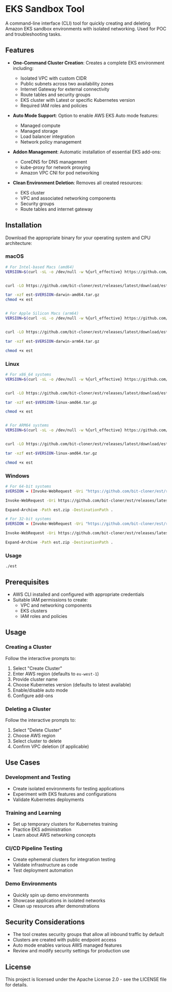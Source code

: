 # EKS Sandbox Tool

A command-line interface (CLI) tool for quickly creating and deleting Amazon EKS  sandbox environments with isolated networking. Used for POC and troubleshooting tasks.

## Features

- **One-Command Cluster Creation**: Creates a complete EKS environment including:
  - Isolated VPC with custom CIDR
  - Public subnets across two availability zones
  - Internet Gateway for external connectivity
  - Route tables and security groups
  - EKS cluster with Latest or specific  Kubernetes version
  - Required IAM roles and policies

- **Auto Mode Support**: Option to enable AWS EKS Auto mode features:
  - Managed compute
  - Managed storage
  - Load balancer integration
  - Network policy management

- **Addon Management**: Automatic installation of essential EKS add-ons:
  - CoreDNS for DNS management
  - kube-proxy for network proxying
  - Amazon VPC CNI for pod networking

- **Clean Environment Deletion**: Removes all created resources:
  - EKS cluster
  - VPC and associated networking components
  - Security groups
  - Route tables and internet gateway

## Installation

Download the appropriate binary for your operating system and CPU architecture:

### macOS
```sh
# For Intel-based Macs (amd64)
VERSION=$(curl -sL -o /dev/null -w %{url_effective} https://github.com/bit-cloner/est/releases/latest | sed 's#.*/tag/##')


curl -LO https://github.com/bit-cloner/est/releases/latest/download/est-$VERSION-darwin-amd64.tar.gz

tar -xzf est-$VERSION-darwin-amd64.tar.gz
chmod +x est


# For Apple Silicon Macs (arm64)
VERSION=$(curl -sL -o /dev/null -w %{url_effective} https://github.com/bit-cloner/est/releases/latest | sed 's#.*/tag/##')


curl -LO https://github.com/bit-cloner/est/releases/latest/download/est-$VERSION-darwin-arm64.tar.gz

tar -xzf est-$VERSION-darwin-arm64.tar.gz

chmod +x est
```

### Linux
```sh
# For x86_64 systems
VERSION=$(curl -sL -o /dev/null -w %{url_effective} https://github.com/bit-cloner/est/releases/latest | sed 's#.*/tag/##')


curl -LO https://github.com/bit-cloner/est/releases/latest/download/est-$VERSION-linux-amd64.tar.gz

tar -xzf est-$VERSION-linux-amd64.tar.gz

chmod +x est


# For ARM64 systems
VERSION=$(curl -sL -o /dev/null -w %{url_effective} https://github.com/bit-cloner/est/releases/latest | sed 's#.*/tag/##')


curl -LO https://github.com/bit-cloner/est/releases/latest/download/est-V$ERSION-linux-arm64.tar.gz

tar -xzf est-$VERSION-linux-amd64.tar.gz

chmod +x est

```

### Windows
```sh
# For 64-bit systems
$VERSION = (Invoke-WebRequest -Uri "https://github.com/bit-cloner/est/releases/latest" -UseBasicParsing).BaseResponse.ResponseUri -replace ".*/tag/", ""

Invoke-WebRequest -Uri https://github.com/bit-cloner/est/releases/latest/download/est-$VERSION-windows-amd64.zip -OutFile est.zip

Expand-Archive -Path est.zip -DestinationPath .

# For 32-bit systems
$VERSION = (Invoke-WebRequest -Uri "https://github.com/bit-cloner/est/releases/latest" -UseBasicParsing).BaseResponse.ResponseUri -replace ".*/tag/", ""

Invoke-WebRequest -Uri https://github.com/bit-cloner/est/releases/latest/download/est-$VERSION-windows-386.zip -OutFile est.zip

Expand-Archive -Path est.zip -DestinationPath .
```

### Usage
```
./est
```

## Prerequisites

- AWS CLI installed and configured with appropriate credentials
- Suitable IAM permissions to create:
  - VPC and networking components
  - EKS clusters
  - IAM roles and policies

## Usage

### Creating a Cluster

Follow the interactive prompts to:

1. Select "Create Cluster"
2. Enter AWS region (defaults to `eu-west-1`)
3. Provide cluster name
4. Choose Kubernetes version (defaults to latest available)
5. Enable/disable auto mode
6. Configure add-ons

### Deleting a Cluster

Follow the interactive prompts to:

1. Select "Delete Cluster"
2. Choose AWS region
3. Select cluster to delete
4. Confirm VPC deletion (if applicable)

## Use Cases

### Development and Testing

- Create isolated environments for testing applications
- Experiment with EKS features and configurations
- Validate Kubernetes deployments

### Training and Learning

- Set up temporary clusters for Kubernetes training
- Practice EKS administration
- Learn about AWS networking concepts

### CI/CD Pipeline Testing

- Create ephemeral clusters for integration testing
- Validate infrastructure as code
- Test deployment automation

### Demo Environments

- Quickly spin up demo environments
- Showcase applications in isolated networks
- Clean up resources after demonstrations

## Security Considerations

- The tool creates security groups that allow all inbound traffic by default
- Clusters are created with public endpoint access
- Auto mode enables various AWS managed features
- Review and modify security settings for production use

## License

This project is licensed under the Apache License 2.0 - see the LICENSE file for details.

